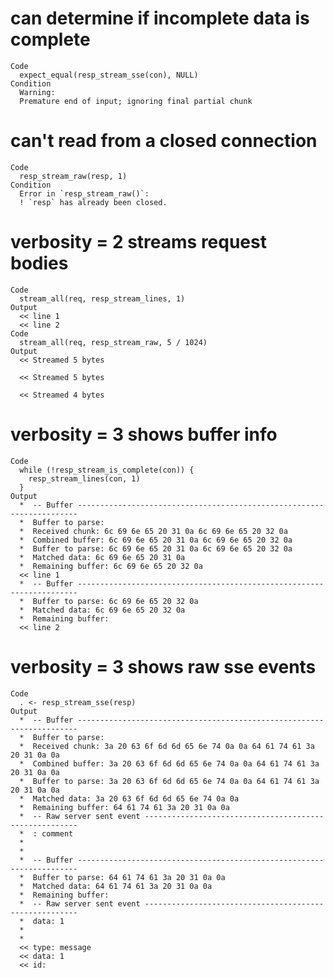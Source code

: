 # can determine if incomplete data is complete

    Code
      expect_equal(resp_stream_sse(con), NULL)
    Condition
      Warning:
      Premature end of input; ignoring final partial chunk

# can't read from a closed connection

    Code
      resp_stream_raw(resp, 1)
    Condition
      Error in `resp_stream_raw()`:
      ! `resp` has already been closed.

# verbosity = 2 streams request bodies

    Code
      stream_all(req, resp_stream_lines, 1)
    Output
      << line 1
      << line 2
    Code
      stream_all(req, resp_stream_raw, 5 / 1024)
    Output
      << Streamed 5 bytes
      
      << Streamed 5 bytes
      
      << Streamed 4 bytes
      

# verbosity = 3 shows buffer info

    Code
      while (!resp_stream_is_complete(con)) {
        resp_stream_lines(con, 1)
      }
    Output
      *  -- Buffer ----------------------------------------------------------------------
      *  Buffer to parse: 
      *  Received chunk: 6c 69 6e 65 20 31 0a 6c 69 6e 65 20 32 0a
      *  Combined buffer: 6c 69 6e 65 20 31 0a 6c 69 6e 65 20 32 0a
      *  Buffer to parse: 6c 69 6e 65 20 31 0a 6c 69 6e 65 20 32 0a
      *  Matched data: 6c 69 6e 65 20 31 0a
      *  Remaining buffer: 6c 69 6e 65 20 32 0a
      << line 1
      *  -- Buffer ----------------------------------------------------------------------
      *  Buffer to parse: 6c 69 6e 65 20 32 0a
      *  Matched data: 6c 69 6e 65 20 32 0a
      *  Remaining buffer: 
      << line 2

# verbosity = 3 shows raw sse events

    Code
      . <- resp_stream_sse(resp)
    Output
      *  -- Buffer ----------------------------------------------------------------------
      *  Buffer to parse: 
      *  Received chunk: 3a 20 63 6f 6d 6d 65 6e 74 0a 0a 64 61 74 61 3a 20 31 0a 0a
      *  Combined buffer: 3a 20 63 6f 6d 6d 65 6e 74 0a 0a 64 61 74 61 3a 20 31 0a 0a
      *  Buffer to parse: 3a 20 63 6f 6d 6d 65 6e 74 0a 0a 64 61 74 61 3a 20 31 0a 0a
      *  Matched data: 3a 20 63 6f 6d 6d 65 6e 74 0a 0a
      *  Remaining buffer: 64 61 74 61 3a 20 31 0a 0a
      *  -- Raw server sent event -------------------------------------------------------
      *  : comment
      *  
      *  
      *  -- Buffer ----------------------------------------------------------------------
      *  Buffer to parse: 64 61 74 61 3a 20 31 0a 0a
      *  Matched data: 64 61 74 61 3a 20 31 0a 0a
      *  Remaining buffer: 
      *  -- Raw server sent event -------------------------------------------------------
      *  data: 1
      *  
      *  
      << type: message
      << data: 1
      << id: 
      

